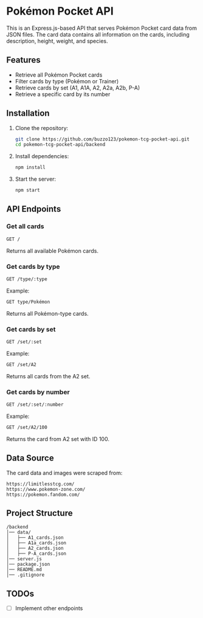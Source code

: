 # Pokémon Pocket API

This is an Express.js-based API that serves Pokémon Pocket card data from JSON files. The card data contains all information on the cards, including description, height, weight, and species.

## Features
- Retrieve all Pokémon Pocket cards
- Filter cards by type (Pokémon or Trainer)
- Retrieve cards by set (A1, A1A, A2, A2a, A2b, P-A)
- Retrieve a specific card by its number

## Installation

1. Clone the repository:
   ```sh
   git clone https://github.com/buzzo123/pokemon-tcg-pocket-api.git
   cd pokemon-tcg-pocket-api/backend
   ```
2. Install dependencies:
   ```sh
   npm install
   ```
3. Start the server:
   ```sh
   npm start
   ```

## API Endpoints

### Get all cards
```sh
GET /
```
Returns all available Pokémon cards.

### Get cards by type
```sh
GET /type/:type
```
Example:
```sh
GET type/Pokémon
```
Returns all Pokémon-type cards.

### Get cards by set
```sh
GET /set/:set
```
Example:
```sh
GET /set/A2
```
Returns all cards from the A2 set.

### Get cards by number
```sh
GET /set/:set/:number
```
Example:
```sh
GET /set/A2/100
```
Returns the card from A2 set with ID 100.

## Data Source

The card data and images were scraped from:
```
https://limitlesstcg.com/
https://www.pokemon-zone.com/
https://pokemon.fandom.com/
```

## Project Structure
```
/backend
│── data/
│   ├── A1_cards.json
│   ├── A1a_cards.json
│   ├── A2_cards.json
│   ├── P-A_cards.json
│── server.js
│── package.json
│── README.md
│── .gitignore
```



## TODOs
- [ ] Implement other endpoints
